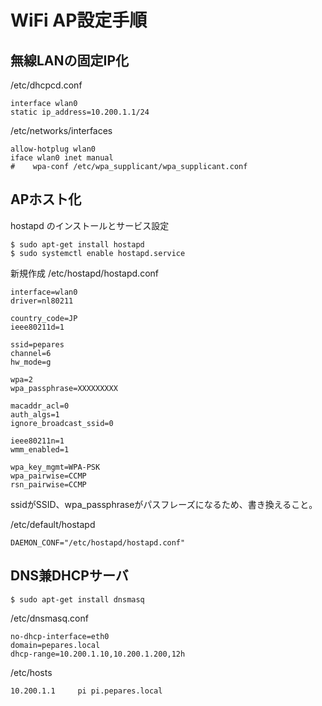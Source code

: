 # WiFi AP設定手順

## 無線LANの固定IP化

/etc/dhcpcd.conf
```
interface wlan0
static ip_address=10.200.1.1/24
```

/etc/networks/interfaces
```
allow-hotplug wlan0
iface wlan0 inet manual
#    wpa-conf /etc/wpa_supplicant/wpa_supplicant.conf
```

## APホスト化

hostapd のインストールとサービス設定

```
$ sudo apt-get install hostapd
$ sudo systemctl enable hostapd.service
```

新規作成
/etc/hostapd/hostapd.conf
```
interface=wlan0
driver=nl80211

country_code=JP
ieee80211d=1

ssid=pepares
channel=6
hw_mode=g

wpa=2
wpa_passphrase=XXXXXXXXX

macaddr_acl=0
auth_algs=1
ignore_broadcast_ssid=0

ieee80211n=1
wmm_enabled=1

wpa_key_mgmt=WPA-PSK
wpa_pairwise=CCMP
rsn_pairwise=CCMP
```

ssidがSSID、wpa_passphraseがパスフレーズになるため、書き換えること。

/etc/default/hostapd
```
DAEMON_CONF="/etc/hostapd/hostapd.conf"
```

## DNS兼DHCPサーバ

```
$ sudo apt-get install dnsmasq
```

/etc/dnsmasq.conf
```
no-dhcp-interface=eth0
domain=pepares.local
dhcp-range=10.200.1.10,10.200.1.200,12h
```

/etc/hosts
```
10.200.1.1     pi pi.pepares.local
```
